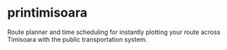 printimisoara
=============

Route planner and time scheduling for instantly plotting your route across Timisoara with the public transportation system.